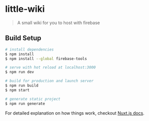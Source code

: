 # little-wiki

> A small wiki for you to host with firebase

## Build Setup

``` bash
# install dependencies
$ npm install
$ npm install --global firebase-tools

# serve with hot reload at localhost:3000
$ npm run dev

# build for production and launch server
$ npm run build
$ npm start

# generate static project
$ npm run generate
```

For detailed explanation on how things work, checkout [Nuxt.js docs](https://nuxtjs.org).
